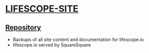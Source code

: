 # [LIFESCOPE-SITE](https://github.com/LifeScopeLabs/lifescope-site)

## [Repository](https://github.com/LifeScopeLabs/lifescope-site)


* Backups of all site content and documentation for lifescope.io
* lifescope.io served by SquareSquare
<!--stackedit_data:
eyJoaXN0b3J5IjpbLTIwMzE5MjcwNTZdfQ==
-->